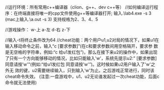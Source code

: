 //运行环境：所有常用c++编译器（clion、g++、dev c++等）
//如何编译运行程序：在终端直接将唯一的cpp文件使用g++等编译器打开;
                                    输入.\lab4.exe -s 3 (mac上输入.\a.out -s 3) 支持规格为2、3、4、5

//游戏操作：
w-上
a-左
d-右
z-下

//输入-t将终止条件改为64
//cheat功能：两个用户u1,u2对局的情况下，如果u1在输入移动命令之前，输入“c [要求参数]”(在c和要求参数间用空格隔开，要求参 数是无空格的字符串，例如:“c 给u1发红包”)，那么在接下来u2的操作中，如果出现了只有一个方向能够移动的情况，比如只能输入'w'，系统先提示u2:" [要求参数] 同意请按’w'"(例如:“给u1发红包 同意请按'w'”)。这时候如果u2用户输入了'w'之外无 效的键，u2需要继续输入，只到输入‘w’为止。之后游戏正常进行，同时该cheat命令失效。
(注意:一盘游戏中，u1、u2无论谁发起过一次cheat功能，后面c命令就无法使用)


